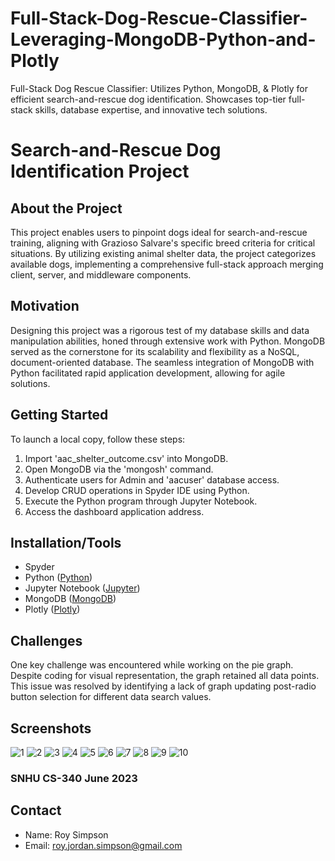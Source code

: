 # Full-Stack-Dog-Rescue-Classifier-Leveraging-MongoDB-Python-and-Plotly
Full-Stack Dog Rescue Classifier: Utilizes Python, MongoDB, &amp; Plotly for efficient search-and-rescue dog identification. Showcases top-tier full-stack skills, database expertise, and innovative tech solutions.

# Search-and-Rescue Dog Identification Project

## About the Project
This project enables users to pinpoint dogs ideal for search-and-rescue training, aligning with Grazioso Salvare's specific breed criteria for critical situations. By utilizing existing animal shelter data, the project categorizes available dogs, implementing a comprehensive full-stack approach merging client, server, and middleware components.

## Motivation
Designing this project was a rigorous test of my database skills and data manipulation abilities, honed through extensive work with Python. MongoDB served as the cornerstone for its scalability and flexibility as a NoSQL, document-oriented database. The seamless integration of MongoDB with Python facilitated rapid application development, allowing for agile solutions.

## Getting Started
To launch a local copy, follow these steps:
1. Import 'aac_shelter_outcome.csv' into MongoDB.
2. Open MongoDB via the 'mongosh' command.
3. Authenticate users for Admin and 'aacuser' database access.
4. Develop CRUD operations in Spyder IDE using Python.
5. Execute the Python program through Jupyter Notebook.
6. Access the dashboard application address.

## Installation/Tools
- Spyder 
- Python ([Python](https://www.python.org))
- Jupyter Notebook ([Jupyter](https://jupyter.org))
- MongoDB ([MongoDB](https://www.mongodb.com))
- Plotly ([Plotly](https://plotly.com))

## Challenges
One key challenge was encountered while working on the pie graph. Despite coding for visual representation, the graph retained all data points. This issue was resolved by identifying a lack of graph updating post-radio button selection for different data search values.

## Screenshots 

![1](https://github.com/rjsimpson859/Full-Stack-Dog-Rescue-Classifier-Leveraging-MongoDB-Python-and-Plotly/assets/97195144/382889a2-da2d-4ef4-8a97-ced47348e047)
![2](https://github.com/rjsimpson859/Full-Stack-Dog-Rescue-Classifier-Leveraging-MongoDB-Python-and-Plotly/assets/97195144/1e3ad036-8be0-4b4a-bef9-80547db6f76c)
![3](https://github.com/rjsimpson859/Full-Stack-Dog-Rescue-Classifier-Leveraging-MongoDB-Python-and-Plotly/assets/97195144/f2e02ed0-60a7-4895-9964-ab2952bd5cbc)
![4](https://github.com/rjsimpson859/Full-Stack-Dog-Rescue-Classifier-Leveraging-MongoDB-Python-and-Plotly/assets/97195144/9db3327b-c938-482c-98ca-8623676c846c)
![5](https://github.com/rjsimpson859/Full-Stack-Dog-Rescue-Classifier-Leveraging-MongoDB-Python-and-Plotly/assets/97195144/10c73850-03b1-4ab9-ab2a-a94755cb352c)
![6](https://github.com/rjsimpson859/Full-Stack-Dog-Rescue-Classifier-Leveraging-MongoDB-Python-and-Plotly/assets/97195144/24ce7bfe-fc92-4b93-95bc-9cd8545be432)
![7](https://github.com/rjsimpson859/Full-Stack-Dog-Rescue-Classifier-Leveraging-MongoDB-Python-and-Plotly/assets/97195144/516a94b4-9383-41c3-b7dc-a946646e9ccd)
![8](https://github.com/rjsimpson859/Full-Stack-Dog-Rescue-Classifier-Leveraging-MongoDB-Python-and-Plotly/assets/97195144/e6b6a5df-0f99-490e-815e-c66e194ea666)
![9](https://github.com/rjsimpson859/Full-Stack-Dog-Rescue-Classifier-Leveraging-MongoDB-Python-and-Plotly/assets/97195144/21b3fc60-47ab-413c-b2bd-bfe969b526ec)
![10](https://github.com/rjsimpson859/Full-Stack-Dog-Rescue-Classifier-Leveraging-MongoDB-Python-and-Plotly/assets/97195144/0b59c8ca-77f7-45de-9697-0babbd082798)


### SNHU CS-340 June 2023

## Contact
- Name: Roy Simpson
- Email: roy.jordan.simpson@gmail.com
